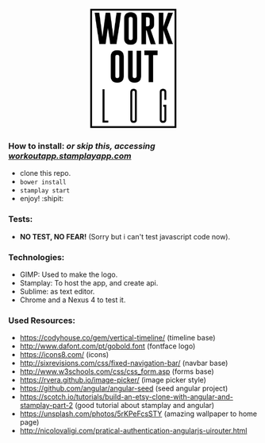 <p align="center">
  <img height="240px" src="https://github.com/brunoocasali/tvox-workout-log/blob/4c95d1d1c3f8c9eca23e4f04e1903b297ab21de3/logo.png"/>
</p>

### How to install: *or skip this, accessing [workoutapp.stamplayapp.com](http://workoutapp.stamplayapp.com)*
 - clone this repo.
 - `bower install`
 - `stamplay start`
 - enjoy! :shipit:

### Tests:
 - **NO TEST, NO FEAR!** (Sorry but i can't test javascript code now).

### Technologies:

 - GIMP: Used to make the logo.
 - Stamplay: To host the app, and create api.
 - Sublime: as text editor.
 - Chrome and a Nexus 4 to test it.

### Used Resources:

 - https://codyhouse.co/gem/vertical-timeline/ (timeline base)
 - http://www.dafont.com/pt/gobold.font (fontface logo)
 - https://icons8.com/ (icons)
 - http://sixrevisions.com/css/fixed-navigation-bar/ (navbar base)
 - http://www.w3schools.com/css/css_form.asp (forms base)
 - https://rvera.github.io/image-picker/ (image picker style)
 - https://github.com/angular/angular-seed (seed angular project)
 - https://scotch.io/tutorials/build-an-etsy-clone-with-angular-and-stamplay-part-2 (good tutorial about stamplay and angular)
 - https://unsplash.com/photos/5rKPeFcsSTY (amazing wallpaper to home page)
 - http://nicolovaligi.com/pratical-authentication-angularjs-uirouter.html

